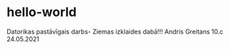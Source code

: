 # hello-world
Datorikas pastāvīgais darbs- Ziemas izklaides dabā!!!
Andris Greitans 10.c 24.05.2021
